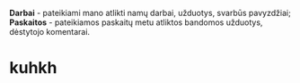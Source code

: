 <b>Darbai</b> - pateikiami mano atlikti namų darbai, užduotys, svarbūs pavyzdžiai; <br>
<b>Paskaitos</b> - pateikiamos paskaitų metu atliktos bandomos užduotys, dėstytojo komentarai.
<h1>kuhkh<a href="http://127.0.0.1:5500/BIT/Darbai/Tip-calculator/index.html"></h1>
